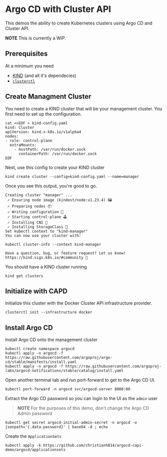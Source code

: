 # Argo CD with Cluster API

This demos the ability to create Kubernetes clusters using Argo CD and Cluster API.

**NOTE** This is currently a WIP.

## Prerequisites

At a minimum you need

* [KIND](kind.sigs.k8s.io) (and all it's dependecies)
* [`clusterctl`](https://github.com/kubernetes-sigs/cluster-api/releases)

## Create Managment Cluster

You need to create a KIND cluster that will be your management cluster. You first need to set up the configuration.

```shell
cat <<EOF > kind-config.yaml
kind: Cluster
apiVersion: kind.x-k8s.io/v1alpha4
nodes:
- role: control-plane
  extraMounts:
    - hostPath: /var/run/docker.sock
      containerPath: /var/run/docker.sock
EOF
```

Next, use this config to create your KIND cluster

```shell
kind create cluster --config=kind-config.yaml --name=manager
```

Once you see this output, you're good to go.

```shell
Creating cluster "manager" ...
 ✓ Ensuring node image (kindest/node:v1.23.4) 🖼
 ✓ Preparing nodes 📦  
 ✓ Writing configuration 📜 
 ✓ Starting control-plane 🕹️ 
 ✓ Installing CNI 🔌 
 ✓ Installing StorageClass 💾 
Set kubectl context to "kind-manager"
You can now use your cluster with:

kubectl cluster-info --context kind-manager

Have a question, bug, or feature request? Let us know! https://kind.sigs.k8s.io/#community 🙂
```

You should have a KIND cluster running

```shell
kind get clusters 
```

## Initialize with CAPD

Initialize this cluster with the Docker Cluster API infrastructure provider.

```shell
clusterctl init --infrastructure docker
```

## Install Argo CD

Install Argo CD onto the management cluster

```shell
kubectl create namespace argocd
kubectl apply -n argocd -f https://raw.githubusercontent.com/argoproj/argo-cd/stable/manifests/install.yaml
kubectl apply -n argocd -f https://raw.githubusercontent.com/argoproj-labs/argocd-notifications/stable/catalog/install.yaml
```

Open another terminal tab and run port-forward to get to the Argo CD UI.

```shell
kubectl port-forward -n argocd svc/argocd-server 8080:80
```

Extract the Argo CD password so you can login to the UI as the `admin` user

> **NOTE** For the purposes of this demo, don't change the Argo CD Admin password

```shell
kubectl get secret argocd-initial-admin-secret -n argocd -o jsonpath='{.data.password}' | base64 -d ; echo
```

Create the `ApplicationSets`

```shell
kubectl apply -k https://github.com/christianh814/argocd-capi-demo/argocd/applicationsets
```
